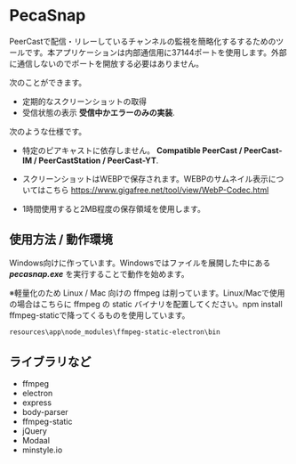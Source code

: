 # PecaSnap

PeerCastで配信・リレーしているチャンネルの監視を簡略化するするためのツールです。本アプリケーションは内部通信用に37144ポートを使用します。外部に通信しないのでポートを開放する必要はありません。

次のことができます。

- 定期的なスクリーンショットの取得
- 受信状態の表示 **受信中かエラーのみの実装**.

次のような仕様です。

- 特定のピアキャストに依存しません。 **Compatible PeerCast / PeerCast-IM /  PeerCastStation / PeerCast-YT**.

- スクリーンショットはWEBPで保存されます。WEBPのサムネイル表示についてはこちら https://www.gigafree.net/tool/view/WebP-Codec.html
- 1時間使用すると2MB程度の保存領域を使用します。

## 使用方法 / 動作環境

Windows向けに作っています。Windowsではファイルを展開した中にある ***pecasnap.exe*** を実行することで動作を始めます。

※軽量化のため Linux / Mac 向けの ffmpeg は削っています。Linux/Macで使用の場合はこちらに ffmpeg の static バイナリを配置してください。npm install ffmpeg-staticで降ってくるものを使用しています。

```bash
resources\app\node_modules\ffmpeg-static-electron\bin
```

## ライブラリなど

- ffmpeg
- electron
- express
- body-parser
- ffmpeg-static
- jQuery
- Modaal
- minstyle.io
